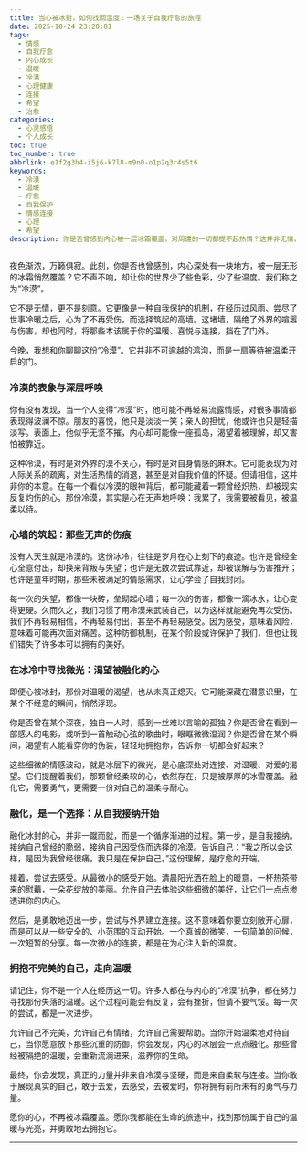 ```yaml
---
title: 当心被冰封，如何找回温度：一场关于自我疗愈的旅程
date: 2025-10-24 23:20:01
tags:
  - 情感
  - 自我疗愈
  - 内心成长
  - 温暖
  - 冷漠
  - 心理健康
  - 连接
  - 希望
  - 治愈
categories:
  - 心灵感悟
  - 个人成长
toc: true
toc_number: true
abbrlink: e1f2g3h4-i5j6-k7l8-m9n0-o1p2q3r4s5t6
keywords:
  - 冷漠
  - 温暖
  - 疗愈
  - 自我保护
  - 情感连接
  - 心理
  - 希望
description: 你是否曾感到内心被一层冰霜覆盖，对周遭的一切都提不起热情？这并非无情，而是心在自我保护。本文将带你走进冷漠的深处，探索它背后的原因，并温柔地指引你，如何一步步融化心墙，重新感受生命的热度与连接，找回那份久违的温暖与力量。
---
```


夜色渐浓，万籁俱寂。此刻，你是否也曾感到，内心深处有一块地方，被一层无形的冰霜悄然覆盖？它不声不响，却让你的世界少了些色彩，少了些温度。我们称之为“冷漠”。

它不是无情，更不是刻意。它更像是一种自我保护的机制，在经历过风雨、尝尽了世事冷暖之后，心为了不再受伤，而选择筑起的高墙。这堵墙，隔绝了外界的喧嚣与伤害，却也同时，将那些本该属于你的温暖、喜悦与连接，挡在了门外。

今晚，我想和你聊聊这份“冷漠”。它并非不可逾越的鸿沟，而是一扇等待被温柔开启的门。

### 冷漠的表象与深层呼唤

你有没有发现，当一个人变得“冷漠”时，他可能不再轻易流露情感，对很多事情都表现得波澜不惊。朋友的喜悦，他只是淡淡一笑；亲人的担忧，他或许也只是轻描淡写。表面上，他似乎无坚不摧，内心却可能像一座孤岛，渴望着被理解，却又害怕被靠近。

这种冷漠，有时是对外界的漠不关心，有时是对自身情感的麻木。它可能表现为对人际关系的疏离，对生活热情的消退，甚至是对自我价值的怀疑。但请相信，这并非你的本意。在每一个看似冷漠的眼神背后，都可能藏着一颗曾经炽热，却被现实反复灼伤的心。那份冷漠，其实是心在无声地呼唤：我累了，我需要被看见，被温柔以待。

### 心墙的筑起：那些无声的伤痕

没有人天生就是冷漠的。这份冰冷，往往是岁月在心上刻下的痕迹。也许是曾经全心全意付出，却换来背叛与失望；也许是无数次尝试靠近，却被误解与伤害推开；也许是童年时期，那些未被满足的情感需求，让心学会了自我封闭。

每一次的失望，都像一块砖，垒砌起心墙；每一次的伤害，都像一滴冰水，让心变得更硬。久而久之，我们习惯了用冷漠来武装自己，以为这样就能避免再次受伤。我们不再轻易相信，不再轻易付出，甚至不再轻易感受。因为感受，意味着风险，意味着可能再次面对痛苦。这种防御机制，在某个阶段或许保护了我们，但也让我们错失了许多本可以拥有的美好。

### 在冰冷中寻找微光：渴望被融化的心

即便心被冰封，那份对温暖的渴望，也从未真正熄灭。它可能深藏在潜意识里，在某个不经意的瞬间，悄然浮现。

你是否曾在某个深夜，独自一人时，感到一丝难以言喻的孤独？你是否曾在看到一部感人的电影，或听到一首触动心弦的歌曲时，眼眶微微湿润？你是否曾在某个瞬间，渴望有人能看穿你的伪装，轻轻地拥抱你，告诉你一切都会好起来？

这些细微的情感波动，就是冰层下的微光，是心底深处对连接、对温暖、对爱的渴望。它们提醒着我们，那颗曾经柔软的心，依然存在，只是被厚厚的冰雪覆盖。融化它，需要勇气，更需要一份对自己的温柔与耐心。

### 融化，是一个选择：从自我接纳开始

融化冰封的心，并非一蹴而就，而是一个循序渐进的过程。第一步，是自我接纳。接纳自己曾经的脆弱，接纳自己因受伤而选择的冷漠。告诉自己：“我之所以会这样，是因为我曾经很痛，我只是在保护自己。”这份理解，是疗愈的开端。

接着，尝试去感受。从最微小的感受开始。清晨阳光洒在脸上的暖意，一杯热茶带来的慰藉，一朵花绽放的美丽。允许自己去体验这些细微的美好，让它们一点点渗透进你的内心。

然后，是勇敢地迈出一步，尝试与外界建立连接。这不意味着你要立刻敞开心扉，而是可以从一些安全的、小范围的互动开始。一个真诚的微笑，一句简单的问候，一次短暂的分享。每一次微小的连接，都是在为心注入新的温度。

### 拥抱不完美的自己，走向温暖

请记住，你不是一个人在经历这一切。许多人都在与内心的“冷漠”抗争，都在努力寻找那份失落的温暖。这个过程可能会有反复，会有挫折，但请不要气馁。每一次的尝试，都是一次进步。

允许自己不完美，允许自己有情绪，允许自己需要帮助。当你开始温柔地对待自己，当你愿意放下那些沉重的防御，你会发现，内心的冰层会一点点融化。那些曾经被隔绝的温暖，会重新流淌进来，滋养你的生命。

最终，你会发现，真正的力量并非来自冷漠与坚硬，而是来自柔软与连接。当你敢于展现真实的自己，敢于去爱，去感受，去被爱时，你将拥有前所未有的勇气与力量。

愿你的心，不再被冰霜覆盖。愿你我都能在生命的旅途中，找到那份属于自己的温暖与光亮，并勇敢地去拥抱它。

---